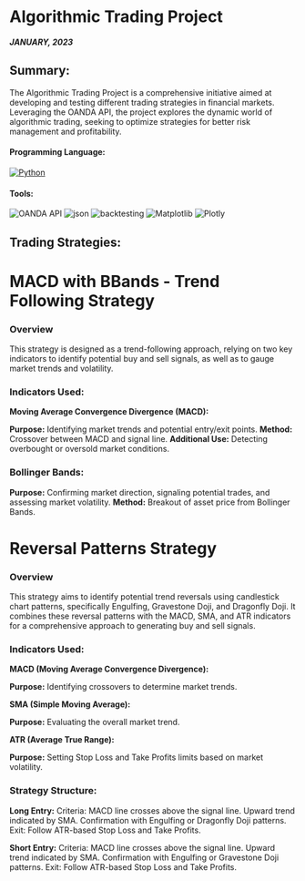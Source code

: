 <h1 align="left">Algorithmic Trading Project</h1>

***JANUARY, 2023***

<h2 align="left">Summary:</h2>
The Algorithmic Trading Project is a comprehensive initiative aimed at developing and testing different trading strategies in financial markets. Leveraging the OANDA API, the project explores the dynamic world of algorithmic trading, seeking to optimize strategies for better risk management and profitability.

<h4 align="left">Programming Language:</h4> 

[![Python](https://img.shields.io/badge/Python-3776AB?style=flat-square&logo=python&logoColor=white)](https://www.python.org/)
<h4 align="left">Tools:</h4>

![OANDA API](https://img.shields.io/badge/OANDA_API-A5915F?style=flat-square&logo=python&logoColor=white)
![json](https://img.shields.io/badge/json-A5915F?style=flat-square&logo=python&logoColor=white)
![backtesting](https://img.shields.io/badge/backtesting-A5915F?style=flat-square&logo=python&logoColor=white)
![Matplotlib](https://img.shields.io/badge/Matplotlib-A5915F?style=flat-square&logo=python&logoColor=white)
![Plotly](https://img.shields.io/badge/Plotly-A5915F?style=flat-square&logo=python&logoColor=white)
<h2 align="left">Trading Strategies:</h2>

# **MACD with BBands - Trend Following Strategy**
### **Overview**

This strategy is designed as a trend-following approach, relying on two key indicators to identify potential buy and sell signals, as well as to gauge market trends and volatility.

### Indicators Used:
**Moving Average Convergence Divergence (MACD):**

**Purpose:** Identifying market trends and potential entry/exit points.
**Method:** Crossover between MACD and signal line.
**Additional Use:** Detecting overbought or oversold market conditions.

### Bollinger Bands:

**Purpose:** Confirming market direction, signaling potential trades, and assessing market volatility.
**Method:** Breakout of asset price from Bollinger Bands.

# **Reversal Patterns Strategy**
### **Overview**

This strategy aims to identify potential trend reversals using candlestick chart patterns, specifically Engulfing, Gravestone Doji, and Dragonfly Doji. It combines these reversal patterns with the MACD, SMA, and ATR indicators for a comprehensive approach to generating buy and sell signals.

### Indicators Used:
**MACD (Moving Average Convergence Divergence):**

**Purpose:** Identifying crossovers to determine market trends.

**SMA (Simple Moving Average):**

**Purpose:** Evaluating the overall market trend.

**ATR (Average True Range):**

**Purpose:** Setting Stop Loss and Take Profits limits based on market volatility.

### Strategy Structure:
**Long Entry:**
Criteria:
MACD line crosses above the signal line.
Upward trend indicated by SMA.
Confirmation with Engulfing or Dragonfly Doji patterns.
Exit: Follow ATR-based Stop Loss and Take Profits.

**Short Entry:**
Criteria:
MACD line crosses above the signal line.
Upward trend indicated by SMA.
Confirmation with Engulfing or Gravestone Doji patterns.
Exit: Follow ATR-based Stop Loss and Take Profits.
